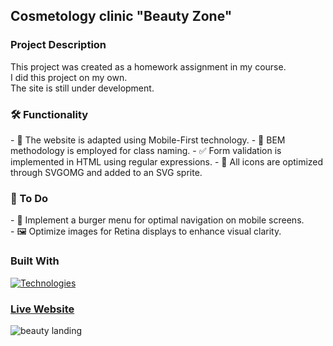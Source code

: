 ## Cosmetology clinic "Beauty Zone"

<!-- ABOUT THE PROJECT -->
### Project Description

This project was created as a homework assignment in my course. <br>
I did this project on my own. <br>
The site is still under development.

<h3>🛠️ Functionality</h3>
- 📱 The website is adapted using Mobile-First technology.
<!-- - 🖼️ All images are optimized for Retina displays. -->
- 🧩 BEM methodology is employed for class naming.
- ✅ Form validation is implemented in HTML using regular expressions.
- 🌟 All icons are optimized through SVGOMG and added to an SVG sprite.

<h3>📝 To Do</h3>
- 🍔 Implement a burger menu for optimal navigation on mobile screens. <br>
- 🖼️ Optimize images for Retina displays to enhance visual clarity. <br>

<!-- Technologies -->
### Built With
[![Technologies](https://skillicons.dev/icons?i=html,css,sass,js)](https://skillicons.dev)
<br>

<!-- Images -->
### [Live Website](https://ytsipak.github.io/beauty_zone/)
![beauty landing](https://github.com/ytsipak/beauty_zone/assets/122310792/1fe59f94-8ced-4cf1-926a-1e1fb108e42a)
